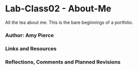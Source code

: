 # Lab-Class02 - About-Me
All the tea about me. This is the bare beginnings of a portfolio. 

### Author: Amy Pierce

### Links and Resources

### Reflections, Comments and Planned Revisions


